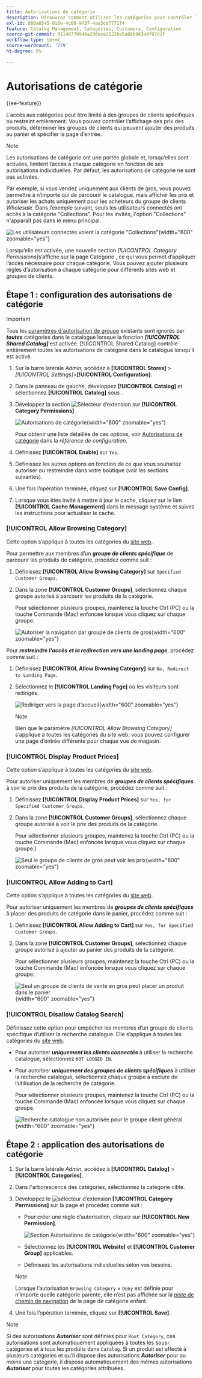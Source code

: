 ```yaml
---
title: Autorisations de catégorie
description: Découvrez comment utiliser les catégories pour contrôler l’affichage des prix des produits, déterminer les groupes de clients qui peuvent ajouter des produits au panier et spécifier la page d’entrée.
exl-id: d80a0545-918e-4c08-9f37-4aa3cd7771f4
feature: Catalog Management, Categories, Customers, Configuration
source-git-commit: 01148770946a236ece2122be5a88b963a0f07d1f
workflow-type: tm+mt
source-wordcount: '779'
ht-degree: 0%

---
```


# Autorisations de catégorie

{{ee-feature}}

L’accès aux catégories peut être limité à des groupes de clients spécifiques ou restreint entièrement. Vous pouvez contrôler l’affichage des prix des produits, déterminer les groupes de clients qui peuvent ajouter des produits au panier et spécifier la page d’entrée.

>[!NOTE]
>
>Les autorisations de catégorie ont une portée globale et, lorsqu’elles sont activées, limitent l’accès à chaque catégorie en fonction de ses autorisations individuelles. Par défaut, les autorisations de catégorie ne sont pas activées.

Par exemple, si vous vendez uniquement aux clients de gros, vous pouvez permettre à n’importe qui de parcourir le catalogue, mais afficher les prix et autoriser les achats uniquement pour les acheteurs du groupe de clients _Wholesale_. Dans l’exemple suivant, seuls les utilisateurs connectés ont accès à la catégorie &quot;Collections&quot;. Pour les invités, l&#39;option &quot;Collections&quot; n&#39;apparaît pas dans le menu principal.

![Les utilisateurs connectés voient la catégorie &quot;Collections&quot;](./assets/storefront-category-permissions-logged-in.png){width="600" zoomable="yes"}

Lorsqu’elle est activée, une nouvelle section _[!UICONTROL Category Permissions]_&#x200B;s’affiche sur la page Catégorie , ce qui vous permet d’appliquer l’accès nécessaire pour chaque catégorie. Vous pouvez ajouter plusieurs règles d’autorisation à chaque catégorie pour différents sites web et groupes de clients.

## Étape 1 : configuration des autorisations de catégorie

>[!IMPORTANT]
>
>Tous les [paramètres d&#39;autorisation de groupe](../configuration-reference/catalog/catalog.md#category-permissions) existants sont ignorés par **_toutes_** catégories dans le catalogue lorsque la fonction **_[!UICONTROL Shared Catalog]_** est activée. [!UICONTROL Shared Catalog] contrôle entièrement toutes les autorisations de catégorie dans le catalogue lorsqu’il est activé.

1. Sur la barre latérale _Admin_, accédez à **[!UICONTROL Stores]** > _[!UICONTROL Settings]_>**[!UICONTROL Configuration]**.

1. Dans le panneau de gauche, développez **[!UICONTROL Catalog]** et sélectionnez **[!UICONTROL Catalog]** sous .

1. Développez la section ![Sélecteur d’extension](../assets/icon-display-expand.png) sur **[!UICONTROL Category Permissions]** .

   ![Autorisations de catégorie](../configuration-reference/catalog/assets/catalog-category-permissions.png){width="600" zoomable="yes"}

   Pour obtenir une liste détaillée de ces options, voir [Autorisations de catégorie](../configuration-reference/catalog/catalog.md#category-permissions) dans la _référence de configuration_.

1. Définissez **[!UICONTROL Enable]** sur `Yes`.

1. Définissez les autres options en fonction de ce que vous souhaitez autoriser ou restreindre dans votre boutique (voir les sections suivantes).

1. Une fois l’opération terminée, cliquez sur **[!UICONTROL Save Config]**.

1. Lorsque vous êtes invité à mettre à jour le cache, cliquez sur le lien **[!UICONTROL Cache Management]** dans le message système et suivez les instructions pour actualiser le cache.

### [!UICONTROL Allow Browsing Category]

Cette option s’applique à toutes les catégories du [site web](../getting-started/websites-stores-views.md).

Pour permettre aux membres d’un **_groupe de clients spécifique_** de parcourir les produits de catégorie, procédez comme suit :

1. Définissez **[!UICONTROL Allow Browsing Category]** sur `Specified Customer Groups`.

1. Dans la zone **[!UICONTROL Customer Groups]**, sélectionnez chaque groupe autorisé à parcourir les produits de la catégorie.

   Pour sélectionner plusieurs groupes, maintenez la touche Ctrl (PC) ou la touche Commande (Mac) enfoncée lorsque vous cliquez sur chaque groupe.

   ![Autoriser la navigation par groupe de clients de gros](./assets/category-permissions-allow-browsing-customer-groups.png){width="600" zoomable="yes"}

Pour **_restreindre l&#39;accès et la redirection vers une landing page_**, procédez comme suit :

1. Définissez **[!UICONTROL Allow Browsing Category]** sur `No, Redirect to Landing Page`.

1. Sélectionnez le **[!UICONTROL Landing Page]** où les visiteurs sont redirigés.

   ![Rediriger vers la page d’accueil](./assets/category-permissions-browse-category-landing-page.png){width="600" zoomable="yes"}

   >[!NOTE]
   >
   >Bien que le paramètre _[!UICONTROL Allow Browsing Category]_&#x200B;s’applique à toutes les catégories du site web, vous pouvez configurer une page d’entrée différente pour chaque vue de magasin.

### [!UICONTROL Display Product Prices]

Cette option s’applique à toutes les catégories du [site web](../getting-started/websites-stores-views.md).

Pour autoriser uniquement les membres de **_groupes de clients spécifiques_** à voir le prix des produits de la catégorie, procédez comme suit :

1. Définissez **[!UICONTROL Display Product Prices]** sur `Yes, for Specified Customer Groups`.

1. Dans la zone **[!UICONTROL Customer Groups]**, sélectionnez chaque groupe autorisé à voir le prix des produits de la catégorie.

   Pour sélectionner plusieurs groupes, maintenez la touche Ctrl (PC) ou la touche Commande (Mac) enfoncée lorsque vous cliquez sur chaque groupe.)

   ![Seul le groupe de clients de gros peut voir les prix](./assets/category-permissions-price-customer-groups.png){width="600" zoomable="yes"}

### [!UICONTROL Allow Adding to Cart]

Cette option s’applique à toutes les catégories du [site web](../getting-started/websites-stores-views.md).

Pour autoriser uniquement les membres de **_groupes de clients spécifiques_** à placer des produits de catégorie dans le panier, procédez comme suit :

1. Définissez **[!UICONTROL Allow Adding to Cart]** sur `Yes, for Specified Customer Groups`.

1. Dans la zone **[!UICONTROL Customer Groups]**, sélectionnez chaque groupe autorisé à ajouter au panier des produits de la catégorie.

   Pour sélectionner plusieurs groupes, maintenez la touche Ctrl (PC) ou la touche Commande (Mac) enfoncée lorsque vous cliquez sur chaque groupe.

   ![ Seul un groupe de clients de vente en gros peut placer un produit dans le panier ](./assets/category-permissions-cart-customer-groups.png){width="600" zoomable="yes"}

### [!UICONTROL Disallow Catalog Search]

Définissez cette option pour empêcher les membres d’un groupe de clients spécifique d’utiliser la recherche catalogue. Elle s’applique à toutes les catégories du [site web](../getting-started/websites-stores-views.md).

- Pour autoriser **_uniquement les clients connectés_** à utiliser la recherche catalogue, sélectionnez `NOT LOGGED IN`.

- Pour autoriser **_uniquement des groupes de clients spécifiques_** à utiliser la recherche catalogue, sélectionnez chaque groupe à exclure de l’utilisation de la recherche de catégorie.

  Pour sélectionner plusieurs groupes, maintenez la touche Ctrl (PC) ou la touche Commande (Mac) enfoncée lorsque vous cliquez sur chaque groupe.

  ![Recherche catalogue non autorisée pour le groupe client général](./assets/category-permissions-disallow-category-search.png){width="600" zoomable="yes"}

## Étape 2 : application des autorisations de catégorie

1. Sur la barre latérale _Admin_, accédez à **[!UICONTROL Catalog]** > **[!UICONTROL Categories]**.

1. Dans l&#39;arborescence des catégories, sélectionnez la catégorie cible.

1. Développez le ![sélecteur d’extension](../assets/icon-display-expand.png) **[!UICONTROL Category Permissions]** sur la page et procédez comme suit :

   - Pour créer une règle d’autorisation, cliquez sur **[!UICONTROL New Permission]**.

     ![Section Autorisations de catégorie](./assets/category-permissions-section-admin.png){width="600" zoomable="yes"}

   - Sélectionnez les **[!UICONTROL Website]** et **[!UICONTROL Customer Group]** applicables.

   - Définissez les autorisations individuelles selon vos besoins.

   >[!NOTE]
   >
   >Lorsque l’autorisation `Browsing Category` = `Deny` est définie pour n’importe quelle catégorie parente, elle n’est pas affichée sur la [piste de chemin de navigation](navigation-breadcrumb-trail.md) de la page de catégorie enfant.

1. Une fois l’opération terminée, cliquez sur **[!UICONTROL Save]**.

>[!NOTE]
>
>Si des autorisations **_Autoriser_** sont définies pour `Root Category`, ces autorisations sont automatiquement appliquées à toutes les sous-catégories et à tous les produits dans `Catalog`. Si un produit est affecté à plusieurs catégories et qu’il dispose des autorisations **_Autoriser_** pour au moins une catégorie, il dispose automatiquement des mêmes autorisations **_Autoriser_** pour toutes les catégories attribuées.
